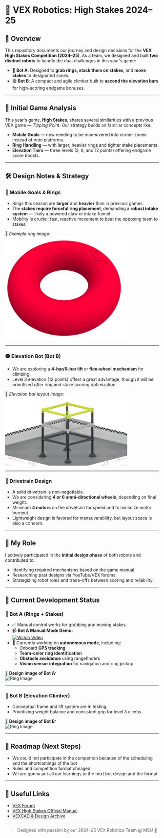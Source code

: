 # 🤖 VEX Robotics: High Stakes 2024–25

## 🏁 Overview

This repository documents our journey and design decisions for the **VEX High Stakes Competition (2024–25)**. As a team, we designed and built **two distinct robots** to handle the dual challenges in this year's game:

- 🔵 **Bot A**: Designed to **grab rings, stack them on stakes**, and **move stakes** to designated zones.
- 🟢 **Bot B**: A compact and agile climber built to **ascend the elevation bars** for high-scoring endgame bonuses.

---

## 🧠 Initial Game Analysis

This year's game, **High Stakes**, shares several similarities with a previous VEX game — *Tipping Point*. Our strategy builds on familiar concepts like:

- **Mobile Goals** — now needing to be maneuvered into corner zones instead of onto platforms.
- **Ring Handling** — with larger, heavier rings and tighter stake placements.
- **Elevation Tiers** — three levels (3, 6, and 12 points) offering endgame score boosts.

---

## 🛠️ Design Notes & Strategy

### 🔷 Mobile Goals & Rings

- Rings this season are **larger** and **heavier** than in previous games.
- The **stakes require forceful ring placement**, demanding a **robust intake system** — likely a powered claw or intake funnel.
- Mobility is crucial: fast, reactive movement to beat the opposing team to stakes.

📌 *Example ring image:*  
<img src="https://github.com/asoma0710/VEXRobotics/blob/main/media/high_stakes_redring.webp" alt="Ring Image" width="400"/>

---

### 🟡 Elevation Bot (Bot B)

- We are exploring a **4-bar/6-bar lift** or **flex-wheel mechanism** for climbing.
- Level 3 elevation (12 points) offers a great advantage, though it will be prioritized *after* ring and stake scoring optimization.

📌 *Elevation bar layout image:*  
<img src="https://github.com/asoma0710/VEXRobotics/blob/main/media/V5RC24-25%20Ladder.png
" alt="Ring Image" width="400"/>


---

### 🚗 Drivetrain Design

- A solid drivetrain is non-negotiable.
- We are considering **4 or 6 omni-directional wheels**, depending on final weight.
- Minimum **4 motors** on the drivetrain for speed and to minimize motor burnout.
- Lightweight design is favored for maneuverability, but layout space is also a concern.

---

## 🤝 My Role

I actively participated in the **initial design phase** of both robots and contributed to:

- Identifying required mechanisms based on the game manual.
- Researching past designs via YouTube/VEX forums.
- Strategizing robot roles and trade-offs between scoring and reliability.

---

## 🧪 Current Development Status

### 🔹 Bot A (Rings + Stakes)

- ✅ Manual control works for grabbing and moving stakes.
- 📹 **Bot A Manual Mode Demo:**  
  [![Watch Video](https://img.youtube.com/vi/uc48Un5ns_c/hqdefault.jpg)](https://youtube.com/shorts/uc48Un5ns_c)
- 🔄 Currently working on **autonomous mode**, including:
  - Onboard **GPS tracking**
  - **Team-color ring identification**
  - **Obstacle avoidance** using rangefinders
  - **Vision sensor integration** for navigation and ring pickup

📸 **Design image of Bot A:**  
<img src="https://github.com/asoma0710/VEXRobotics/blob/main/media/2024-25%20Main%20Bot%20From%20Side%20(2).JPG" alt="Ring Image" width="400"/>

---

### 🔸 Bot B (Elevation Climber)

- Conceptual frame and lift system are in testing.
- Prioritizing weight balance and consistent grip for level 3 climbs.

📸 **Design image of Bot B:**  
<img src="https://github.com/asoma0710/VEXRobotics/blob/main/media/Spring%202025%2015in%20Bot%20(1).JPG" alt="Ring Image" width="400"/>

---



## 📅 Roadmap (Next Steps)

- We could not participate in the competiton because of the scheduling and the shortcomings of the bot
- Rules and competition format chnaged
- We are gonna put all our learnings to the next bot design and the format

---

## 🔗 Useful Links

- [VEX Forum](https://www.vexforum.com/)  
- [VEX High Stakes Official Manual](https://www.vexrobotics.com/)  
- [VEXCAD & Design Archive](https://www.vexcad.com/)

---

> Designed with passion by our 2024–25 VEX Robotics Team @ MSU 🏁

